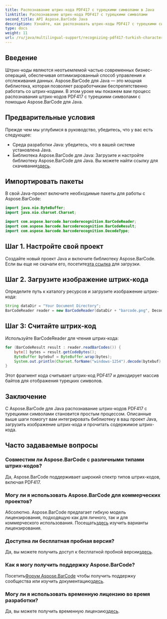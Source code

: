 ```yaml
---
title: Распознавание штрих-кода PDF417 с турецкими символами в Java
linktitle: Распознавание штрих-кода PDF417 с турецкими символами
second_title: API Aspose.BarCode Java
description: Узнайте, как распознавать штрих-коды PDF417 с турецкими символами на Java с помощью Aspose.BarCode. Простая интеграция и мощные возможности декодирования.
type: docs
weight: 11
url: /ru/java/multilingual-support/recognizing-pdf417-turkish-characters/
---
```


## Введение

Штрих-коды являются неотъемлемой частью современных бизнес-операций, обеспечивая оптимизированный способ управления и отслеживания данных. Aspose.BarCode для Java — это мощная библиотека, которая позволяет разработчикам беспрепятственно работать со штрих-кодами. В этом уроке мы покажем вам процесс распознавания штрих-кодов PDF417 с турецкими символами с помощью Aspose.BarCode для Java.

## Предварительные условия

Прежде чем мы углубимся в руководство, убедитесь, что у вас есть следующее:

- Среда разработки Java: убедитесь, что в вашей системе установлена Java.
-  Библиотека Aspose.BarCode для Java: Загрузите и настройте библиотеку Aspose.BarCode для Java. Вы можете найти ссылку для скачивания[здесь](https://releases.aspose.com/barcode/java/).

## Импортировать пакеты

В свой Java-проект включите необходимые пакеты для работы с Aspose.BarCode:

```java
import java.nio.ByteBuffer;
import java.nio.charset.Charset;

import com.aspose.barcode.barcoderecognition.BarCodeReader;
import com.aspose.barcode.barcoderecognition.BarCodeResult;
import com.aspose.barcode.barcoderecognition.DecodeType;
```

## Шаг 1. Настройте свой проект

 Создайте новый проект Java и включите библиотеку Aspose.BarCode. Если вы еще не скачали его, посетите[эта ссылка](https://releases.aspose.com/barcode/java/) для загрузки.

## Шаг 2. Загрузите изображение штрих-кода

Определите путь к каталогу ресурсов и загрузите изображение штрих-кода:

```java
String dataDir = "Your Document Directory";
BarCodeReader reader = new BarCodeReader(dataDir + "barcode.png", DecodeType.PDF_417);
```

## Шаг 3: Считайте штрих-код

Используйте BarCodeReader для чтения штрих-кода:

```java
for (BarCodeResult result : reader.readBarCodes()) {
    byte[] bytes = result.getCodeBytes();
    ByteBuffer bytebuf = ByteBuffer.wrap(bytes);
    System.out.println(Charset.forName("windows-1254").decode(bytebuf).toString());
}
```

Этот фрагмент кода считывает штрих-код PDF417 и декодирует массив байтов для отображения турецких символов.

## Заключение

С Aspose.BarCode для Java распознавание штрих-кодов PDF417 с турецкими символами становится простым процессом. Описанные выше шаги помогут вам интегрировать библиотеку в ваш проект Java, загрузить изображение штрих-кода и прочитать содержимое штрих-кода.

## Часто задаваемые вопросы

### Совместим ли Aspose.BarCode с различными типами штрих-кодов?
Да, Aspose.BarCode поддерживает широкий спектр типов штрих-кодов, включая PDF417.

### Могу ли я использовать Aspose.BarCode для коммерческих проектов?
 Абсолютно. Aspose.BarCode предлагает гибкую модель лицензирования, подходящую как для личного, так и для коммерческого использования. Посещать[здесь](https://purchase.aspose.com/buy) изучить варианты лицензирования.

### Доступна ли бесплатная пробная версия?
 Да, вы можете получить доступ к бесплатной пробной версии[здесь](https://releases.aspose.com/).

### Как я могу получить поддержку Aspose.BarCode?
 Посетить[Форум Aspose.BarCode](https://forum.aspose.com/c/barcode/13) чтобы получить поддержку сообщества или изучить документацию[здесь](https://reference.aspose.com/barcode/java/).

### Могу ли я использовать временную лицензию во время разработки?
 Да, вы можете получить временную лицензию[здесь](https://purchase.aspose.com/temporary-license/).
